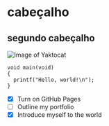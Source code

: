 # cabeçalho
## segundo cabeçalho

![Image of Yaktocat](https://octodex.github.com/images/yaktocat.png)

```
void main(void)
{
  printf("Hello, world!\n");
}
```
- [x] Turn on GitHub Pages
- [ ] Outline my portfolio
- [x] Introduce myself to the world
